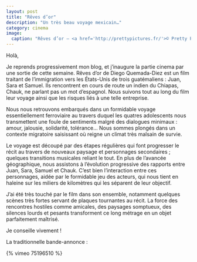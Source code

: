```yaml
---
layout: post
title: "Rêves d’or"
description: "Un très beau voyage mexicain…"
category: cinema
image:
  caption: "Rêves d’or — <a href='http://prettypictures.fr/'>© Pretty Pictures</a>"
---
```


Holà,

Je reprends progressivement mon blog, et j’inaugure la partie cinema par une
sortie de cette semaine. Rêves d’or de Diego Quemada-Diez est un film traitant
de l’immigration vers les États-Unis de trois guatémaliens : Juan, Sara et
Samuel. Ils rencontrent en cours de route un indien du Chiapas, Chauk, ne
parlant pas un mot d’espagnol. Nous suivons tout au long du film leur voyage
ainsi que les risques liés à une telle entreprise.

Nous nous retrouvons embarqués dans un formidable voyage essentiellement
ferroviaire au travers duquel les quatres adolescents nous transmettent une
foule de sentiments malgré des dialogues minimaux : amour, jalousie, solidarité,
tolérance… Nous sommes plongés dans un contexte migratoire saisissant où reigne
un climat très malsain de survie.

Le voyage est découpé par des étapes régulières qui font progresser le récit au
travers de nouveaux paysage et personnages secondaires ; quelques transitions
musicales reliant le tout. En plus de l’avancée géographique, nous assistons à
l’évolution progressive des rapports entre Juan, Sara, Samuel et Chauk. C’est
bien l’interaction entre ces personnages, aidée par le formidable jeu des
acteurs, qui nous tient en haleine sur les miliers de kilomètres qui les
séparent de leur objectif. 

J’ai été très touché par le film dans son ensemble, notamment quelques scènes
très fortes servant de plaques tournantes au récit. La force des rencontres
hostiles comme amicales, des paysages somptueux, des silences lourds et pesants
transforment ce long métrage en un objet parfaitement maîtrisé.

Je conseille vivement !

La traditionnelle bande-annonce :

{% vimeo 75196510 %}
